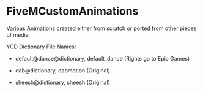 # FiveMCustomAnimations
Various Animations created either from scratch or ported from other pieces of media

YCD Dictionary File Names:

- default@dance@dictionary, default_dance (Rights go to Epic Games)

- dab@dictionary, dabmotion (Original)

- sheesh@dictionary, sheesh (Original)

